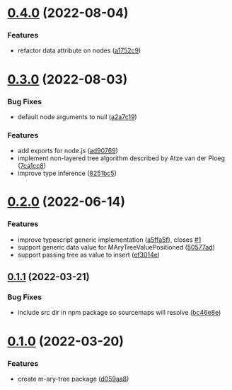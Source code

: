 # [0.4.0](https://github.com/jsakas/m-ary-tree/compare/v0.3.0...v0.4.0) (2022-08-04)


### Features

* refactor data attribute on nodes ([a1752c9](https://github.com/jsakas/m-ary-tree/commit/a1752c95c315b79bad6eb81c6a968630c0acab31))



# [0.3.0](https://github.com/jsakas/m-ary-tree/compare/v0.2.0...v0.3.0) (2022-08-03)


### Bug Fixes

* default node arguments to null ([a2a7c19](https://github.com/jsakas/m-ary-tree/commit/a2a7c19f9eca1b8092185521bf612705ed47b0be))


### Features

* add exports for node.js ([ad90769](https://github.com/jsakas/m-ary-tree/commit/ad90769039ac3500ef2ad534c571d2407323855c))
* implement non-layered tree algorithm described by Atze van der Ploeg ([7ca1cc8](https://github.com/jsakas/m-ary-tree/commit/7ca1cc8008b1e794132ad5a7c332b068a86ce42d))
* improve type inference ([8251bc5](https://github.com/jsakas/m-ary-tree/commit/8251bc5cb3c6983bbf91a5d584ed10a9cdaaf2f7))



# [0.2.0](https://github.com/jsakas/m-ary-tree/compare/v0.1.1...v0.2.0) (2022-06-14)


### Features

* improve typescript generic implementation ([a5ffa5f](https://github.com/jsakas/m-ary-tree/commit/a5ffa5f92ba5611dd0850a4873eb831441c54553)), closes [#1](https://github.com/jsakas/m-ary-tree/issues/1)
* support generic data value for MAryTreeValuePositioned ([50577ad](https://github.com/jsakas/m-ary-tree/commit/50577ad111d1987ceb2f39e6504f997257e2573e))
* support passing tree as value to insert ([ef3014e](https://github.com/jsakas/m-ary-tree/commit/ef3014e53832b6c807eb033d8274c59da3b4cb4a))



## [0.1.1](https://github.com/jsakas/m-ary-tree/compare/v0.1.0...v0.1.1) (2022-03-21)


### Bug Fixes

* include src dir in npm package so sourcemaps will resolve ([bc46e8e](https://github.com/jsakas/m-ary-tree/commit/bc46e8ede165eda8a1002500fb3abedaee3428c0))



# [0.1.0](https://github.com/jsakas/m-ary-tree/compare/d059aa84cdec68a3e07bcbca87185345dc5958b3...v0.1.0) (2022-03-20)


### Features

* create m-ary-tree package ([d059aa8](https://github.com/jsakas/m-ary-tree/commit/d059aa84cdec68a3e07bcbca87185345dc5958b3))




